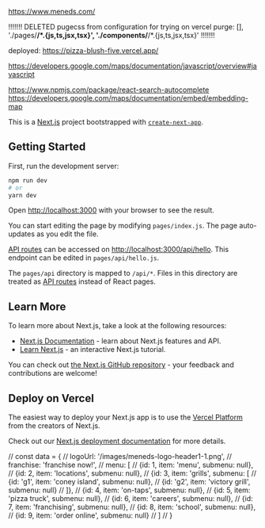 https://www.meneds.com/

!!!!!!!
DELETED pugecss from configuration for trying on vercel purge: [],
'./pages/**/\*.{js,ts,jsx,tsx}', './components/**/\*.{js,ts,jsx,tsx}'
!!!!!!!

deployed:
https://pizza-blush-five.vercel.app/

https://developers.google.com/maps/documentation/javascript/overview#javascript

https://www.npmjs.com/package/react-search-autocomplete
https://developers.google.com/maps/documentation/embed/embedding-map

This is a [Next.js](https://nextjs.org/) project bootstrapped with [`create-next-app`](https://github.com/vercel/next.js/tree/canary/packages/create-next-app).

## Getting Started

First, run the development server:

```bash
npm run dev
# or
yarn dev
```

Open [http://localhost:3000](http://localhost:3000) with your browser to see the result.

You can start editing the page by modifying `pages/index.js`. The page auto-updates as you edit the file.

[API routes](https://nextjs.org/docs/api-routes/introduction) can be accessed on [http://localhost:3000/api/hello](http://localhost:3000/api/hello). This endpoint can be edited in `pages/api/hello.js`.

The `pages/api` directory is mapped to `/api/*`. Files in this directory are treated as [API routes](https://nextjs.org/docs/api-routes/introduction) instead of React pages.

## Learn More

To learn more about Next.js, take a look at the following resources:

- [Next.js Documentation](https://nextjs.org/docs) - learn about Next.js features and API.
- [Learn Next.js](https://nextjs.org/learn) - an interactive Next.js tutorial.

You can check out [the Next.js GitHub repository](https://github.com/vercel/next.js/) - your feedback and contributions are welcome!

## Deploy on Vercel

The easiest way to deploy your Next.js app is to use the [Vercel Platform](https://vercel.com/new?utm_medium=default-template&filter=next.js&utm_source=create-next-app&utm_campaign=create-next-app-readme) from the creators of Next.js.

Check out our [Next.js deployment documentation](https://nextjs.org/docs/deployment) for more details.

// const data = {
// logoUrl: '/images/meneds-logo-header1-1.png',
// franchise: 'franchise now!',
// menu: [
// {id: 1, item: 'menu', submenu: null},
// {id: 2, item: 'locations', submenu: null},
// {id: 3, item: 'grills', submenu: [
// {id: 'g1', item: 'coney island', submenu: null},
// {id: 'g2', item: 'victory grill', submenu: null}
// ]},
// {id: 4, item: 'on-taps', submenu: null},
// {id: 5, item: 'pizza truck', submenu: null},
// {id: 6, item: 'careers', submenu: null},
// {id: 7, item: 'franchising', submenu: null},
// {id: 8, item: 'school', submenu: null},
// {id: 9, item: 'order online', submenu: null}
// ]
// }
